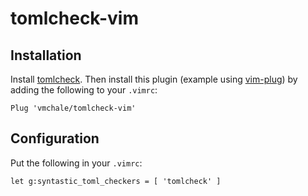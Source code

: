 # tomlcheck-vim

## Installation

Install [tomlcheck](https://hackage.haskell.org/package/tomlcheck).
Then install this plugin (example using
[vim-plug](https://github.com/junegunn/vim-plug)) by adding the following to
your `.vimrc`:

```vim
Plug 'vmchale/tomlcheck-vim'
```

## Configuration

Put the following in your `.vimrc`:

```vim
let g:syntastic_toml_checkers = [ 'tomlcheck' ]
```
